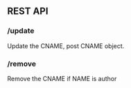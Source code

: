 ## REST API

### /update
Update the CNAME, post CNAME object.
### /remove
Remove the CNAME if NAME is author
